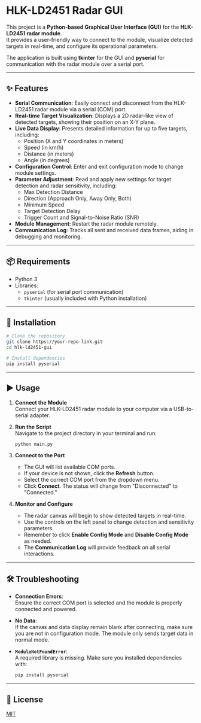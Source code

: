 # HLK-LD2451 Radar GUI

This project is a **Python-based Graphical User Interface (GUI)** for the **HLK-LD2451 radar module**.  
It provides a user-friendly way to connect to the module, visualize detected targets in real-time, and configure its operational parameters.  

The application is built using **tkinter** for the GUI and **pyserial** for communication with the radar module over a serial port.

---

## ✨ Features

- **Serial Communication**: Easily connect and disconnect from the HLK-LD2451 radar module via a serial (COM) port.  
- **Real-time Target Visualization**: Displays a 2D radar-like view of detected targets, showing their position on an X-Y plane.  
- **Live Data Display**: Presents detailed information for up to five targets, including:
  - Position (X and Y coordinates in meters)  
  - Speed (in km/h)  
  - Distance (in meters)  
  - Angle (in degrees)  
- **Configuration Control**: Enter and exit configuration mode to change module settings.  
- **Parameter Adjustment**: Read and apply new settings for target detection and radar sensitivity, including:
  - Max Detection Distance  
  - Direction (Approach Only, Away Only, Both)  
  - Minimum Speed  
  - Target Detection Delay  
  - Trigger Count and Signal-to-Noise Ratio (SNR)  
- **Module Management**: Restart the radar module remotely.  
- **Communication Log**: Tracks all sent and received data frames, aiding in debugging and monitoring.  

---

## 📦 Requirements

- Python 3  
- Libraries:
  - `pyserial` (for serial port communication)  
  - `tkinter` (usually included with Python installation)  

---

## 🔧 Installation

```bash
# Clone the repository
git clone https://your-repo-link.git
cd hlk-ld2451-gui

# Install dependencies
pip install pyserial
```

---

## ▶️ Usage

1. **Connect the Module**  
   Connect your HLK-LD2451 radar module to your computer via a USB-to-serial adapter.

2. **Run the Script**  
   Navigate to the project directory in your terminal and run:
   ```bash
   python main.py
   ```

3. **Connect to the Port**  
   - The GUI will list available COM ports.  
   - If your device is not shown, click the **Refresh** button.  
   - Select the correct COM port from the dropdown menu.  
   - Click **Connect**. The status will change from "Disconnected" to "Connected."

4. **Monitor and Configure**  
   - The radar canvas will begin to show detected targets in real-time.  
   - Use the controls on the left panel to change detection and sensitivity parameters.  
   - Remember to click **Enable Config Mode** and **Disable Config Mode** as needed.  
   - The **Communication Log** will provide feedback on all serial interactions.  

---

## 🛠️ Troubleshooting

- **Connection Errors**:  
  Ensure the correct COM port is selected and the module is properly connected and powered.  

- **No Data**:  
  If the canvas and data display remain blank after connecting, make sure you are not in configuration mode. The module only sends target data in normal mode.  

- **`ModuleNotFoundError`**:  
  A required library is missing. Make sure you installed dependencies with:  
  ```bash
  pip install pyserial
  ```

---

## 📜 License

[MIT](LICENSE)  
